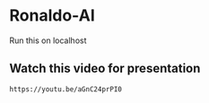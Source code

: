 # Ronaldo-AI
Run this on localhost 

## Watch this video for presentation
 ```https://youtu.be/aGnC24prPI0```

